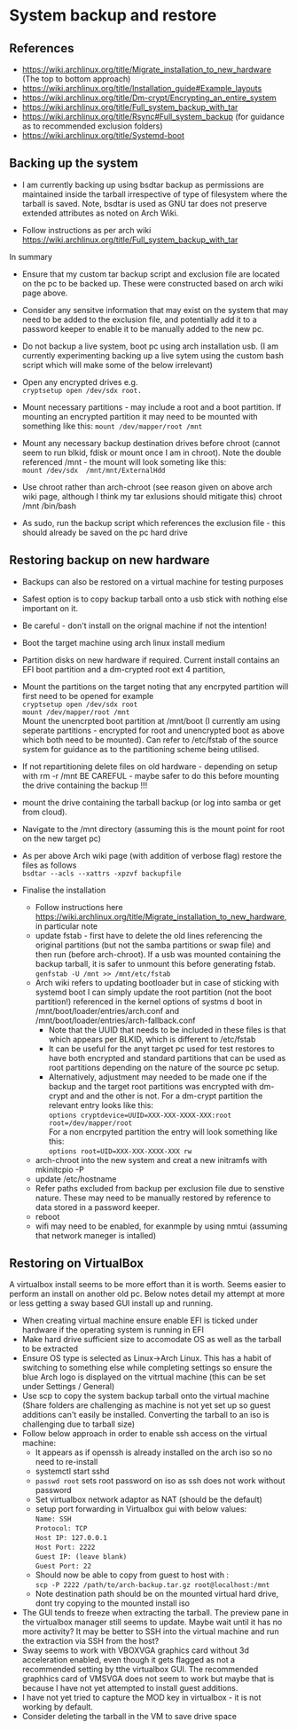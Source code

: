 # System backup and restore

## References
 - https://wiki.archlinux.org/title/Migrate_installation_to_new_hardware  (The top to bottom approach)
 - https://wiki.archlinux.org/title/Installation_guide#Example_layouts
 - https://wiki.archlinux.org/title/Dm-crypt/Encrypting_an_entire_system
 - https://wiki.archlinux.org/title/Full_system_backup_with_tar
 - https://wiki.archlinux.org/title/Rsync#Full_system_backup  (for guidance as to recommended exclusion folders)
 - https://wiki.archlinux.org/title/Systemd-boot


## Backing up the system
- I am currently backing up using bsdtar backup as permissions are maintained inside the tarball irrespective of type of filesystem where the tarball is saved.  Note, bsdtar is used as GNU tar does not preserve extended attributes as noted on Arch Wiki.

- Follow instructions as per arch wiki
	https://wiki.archlinux.org/title/Full_system_backup_with_tar

In summary
 - Ensure that my custom tar backup script and exclusion file are located on the pc to be backed up.  These were constructed based on arch wiki page above.

 - Consider any sensitve information that may exist on the system that may need to be added to the exclusion file, and potentially add it to a password keeper to enable it to be manually added to the new pc.

 - Do not backup a live system, boot pc using arch installation usb.  (I am currently experimenting backing up a live sytem  using the custom bash script which will make some of the below irrelevant)

- Open any encrypted drives e.g. <br> `cryptsetup open /dev/sdx root.`

 - Mount necessary partitions - may include a root and a boot partition.  If mounting an encrypted partition it may need to be mounted with something like this:
    `mount /dev/mapper/root /mnt`

 - Mount any necessary backup destination drives before chroot (cannot seem to run blkid, fdisk or mount once I am in chroot).  Note the double referenced /mnt - the mount will look someting like this: <br>
 `mount /dev/sdx  /mnt/mnt/ExternalHdd`

 - Use chroot rather than arch-chroot (see reason given on above arch wiki page, although I think my tar exlusions should mitigate this)
	chroot /mnt /bin/bash

 - As sudo, run the backup script which references the exclusion file - this should already be saved on the pc hard drive



## Restoring backup on new hardware

 - Backups can also be restored on a virtual machine for testing purposes
 
 - Safest option is to copy backup tarball onto a usb stick with nothing else important on it.

 - Be careful - don't install on the orignal machine if not the intention!

 - Boot the target machine using arch linux install medium

 - Partition disks on new hardware if required.  Current install contains an EFI boot partition and a dm-crypted root ext 4 partition,
 
 - Mount the partitions on the target noting that any encrpyted partition will first need to be opened for example <br>
 `cryptsetup open /dev/sdx root` <br>
 `mount /dev/mapper/root /mnt` <br>
 Mount the unencrpted boot partition at /mnt/boot  (I currently am using seperate partitions - encrypted for root and unencrypted boot as above  which both need to be mounted).  Can refer to /etc/fstab of the source system for guidance as to the partitioning scheme being utilised.

 - If not repartitioning delete files on old hardware - depending on setup with rm -r /mnt   BE CAREFUL - maybe safer to do this before mounting the drive containing the backup !!! 

 - mount the drive containing the tarball backup (or log into samba or get from cloud).
 
 - Navigate to the /mnt directory (assuming this is the mount point for root on the new target pc)

 - As per above Arch wiki page (with addition of verbose flag) restore the files as follows <br>
	`bsdtar --acls --xattrs -xpzvf backupfile`
	
- Finalise the installation
	- Follow instructions here <br>
    https://wiki.archlinux.org/title/Migrate_installation_to_new_hardware, in particular note
	- update fstab - first have to delete the old lines referencing the  original partitions (but not the samba partitions or swap file) and then run (before arch-chroot).  If a usb was mounted containing the backup tarball, it is safer to unmount this before generating fstab. <br>
    `genfstab -U /mnt >> /mnt/etc/fstab`
	- Arch wiki refers to updating bootloader but in case of sticking with systemd boot I can simply update the root partition (not the boot partition!) referenced in the kernel options of systms d boot in /mnt/boot/loader/entries/arch.conf and /mnt/boot/loader/entries/arch-fallback.conf 
        - Note that the UUID that needs to be included in these files is that which appears per BLKID, which is different to /etc/fstab
        - It can be useful for the anyt target pc used for test restores to have both encrypted and standard partitions that can be used as root partitions depending on the nature of the source pc setup.
        - Alternatively, adjustment may needed to be made one if the backup and the target root partitions was encrypted with dm-crypt and and the other is not.  For a dm-crypt partition the relevant entry looks like this: <br>
        `options cryptdevice=UUID=XXX-XXX-XXXX-XXX:root root=/dev/mapper/root`<br>
        For a non encrpyted partition the entry will look something like this: <br>
        `options root=UID=XXX-XXX-XXXX-XXX rw`
	- arch-chroot into the new system and creat a new initramfs with mkinitcpio -P
	- update /etc/hostname
	- Refer paths excluded from backup per exclusion file due to senstive nature.  These may need to be manually restored by reference to data stored in a password keeper.
    - reboot
    - wifi may need to be enabled, for exanmple by using nmtui (assuming that network maneger is intalled)

## Restoring on VirtualBox

A virtualbox install seems to be more effort than it is worth.  Seems easier to perform an install on another old pc.  Below notes detail my attempt at more or less getting a sway based GUI install up and running.

- When creating virtual machine ensure enable EFI is ticked under hardware if the operating system is running in EFI 
- Make hard drive sufficient size to accomodate OS as well as the tarball to be extracted
- Ensure OS type is selected as Linux->Arch Linux.  This has a habit of switching to something else while completing settings so ensure the blue Arch logo is displayed on the vitrtual machine (this can be set under Settings / General)
- Use scp to copy the system backup tarball onto the virtual machine (Share folders are challenging as machine  is not yet set up so guest additions can't easily be installed.  Converting the tarball to an iso is challenging due to tarball size)
- Follow below approach in order to enable ssh access on the virtual machine:
    - It appears as if openssh is already installed on the arch iso so no need to re-install
    - systemctl start sshd
    - `passwd root` sets root password on iso as ssh does not work without password
    - Set virtualbox network adaptor as NAT (should be the default)
    - setup port forwarding in Virtualbox gui with below values: <br>
    `Name: SSH`<br>
`Protocol: TCP`<br>
`Host IP: 127.0.0.1`<br>
`Host Port: 2222`<br>
`Guest IP: (leave blank)`<br>
`Guest Port: 22`<br>
    - Should now be able to copy from guest to host with : <br>
    `scp -P 2222 /path/to/arch-backup.tar.gz root@localhost:/mnt`
    - Note destination path should be on the mounted virtual hard drive, dont try copying to the mounted install iso
 - The GUI tends to freeze when extracting the tarball.  The preview pane in the virtualbox manager still seems to update.  Maybe wait until it has no more activity?  It may be better to SSH into the virtual machine and run the extraction via SSH from the host?
 - Sway seems to work with VBOXVGA graphics card without 3d acceleration enabled, even though it gets flagged as not a recommended setting by tthe virtualbox GUI.  The recommended graphhics card of VMSVGA does not seem to work but maybe that is because I have not yet attempted to install guest additions.
 - I have not yet tried to capture the MOD key in virtualbox  - it is not working by default.
 - Consider deleting the tarball in the VM to save drive space

